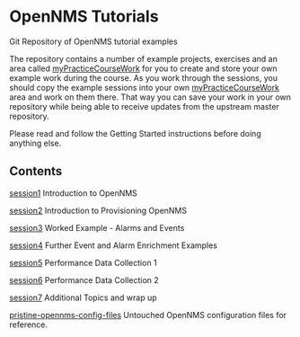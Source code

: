 # OpenNMS Tutorials

Git Repository of OpenNMS tutorial examples

The repository contains a number of example projects, exercises and an area called [myPracticeCourseWork](../main/myPracticeCourseWork/) for you to create and store your own example work during the course. 
As you work through the sessions, you should copy the example sessions into your own [myPracticeCourseWork](../main/myPracticeCourseWork/) area and work on them there. 
That way you can save your work in your own repository while being able to receive updates from the upstream master repository.

Please read and follow the Getting Started instructions before doing anything else.

## Contents
[session1](../main/session1/) Introduction to OpenNMS

[session2](../main/session2/) Introduction to Provisioning OpenNMS

[session3](../main/session3/) Worked Example - Alarms and Events

[session4](../main/session4/) Further Event and Alarm Enrichment Examples

[session5](../main/session5/) Performance Data Collection 1

[session6](../main/session6/) Performance Data Collection 2

[session7](../main/session7/) Additional Topics and wrap up

[pristine-opennms-config-files](../main/pristine-opennms-config-files/) Untouched OpenNMS configuration files for reference.
